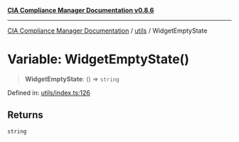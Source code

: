 [**CIA Compliance Manager Documentation v0.8.6**](../../README.md)

***

[CIA Compliance Manager Documentation](../../modules.md) / [utils](../README.md) / WidgetEmptyState

# Variable: WidgetEmptyState()

> **WidgetEmptyState**: () => `string`

Defined in: [utils/index.ts:126](https://github.com/Hack23/cia-compliance-manager/blob/050a250237d6f621490781dbdf95155919f35aed/src/utils/index.ts#L126)

## Returns

`string`
